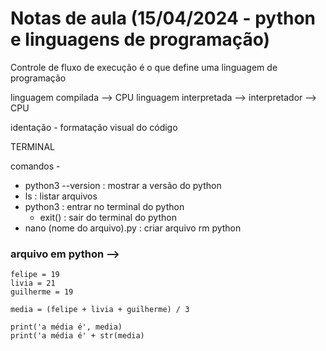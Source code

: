 # Notas de aula (15/04/2024 - python e linguagens de programação)

Controle de fluxo de execução é o que define uma linguagem de programação

linguagem compilada --> CPU
linguagem interpretada --> interpretador --> CPU 

identação - formatação visual do código


TERMINAL

comandos -

- python3 --version : mostrar a versão do python
- ls : listar arquivos
- python3 : entrar no terminal do python
    - exit() : sair do terminal do python
- nano (nome do arquivo).py : criar arquivo rm python

### arquivo em python -->
```
felipe = 19
livia = 21
guilherme = 19

media = (felipe + livia + guilherme) / 3

print('a média é', media)
print('a média é' + str(media)
```